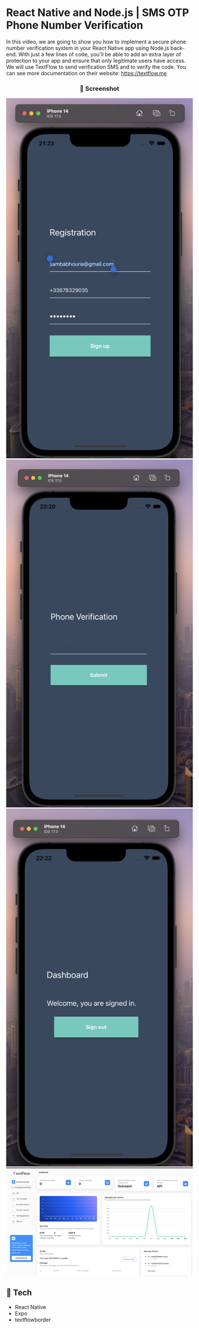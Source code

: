 # React Native and Node.js | SMS OTP Phone Number Verification

In this video, we are going to show you how to implement a secure phone number verification system in your
React Native app using Node.js back-end. With just a few lines of code, you'll be able to add an extra layer of protection
to your app and ensure that only legitimate users have access.
We will use TextFlow to send verification SMS and to verify the code.
You can see more documentation on their website: https://textflow.me

  <h3 align="center"> 📸 Screenshot</h3>
  
  ![appwrite page](/registration.png)
  ![appwrite page](/phoneverif.png)
  ![appwrite](/dashboard.png)
  ![appwrite](/textflowborder.png)

## 🚨 Tech

- React Native
- Expo
- textflowborder
